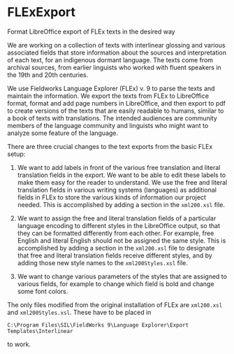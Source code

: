 # FLExExport
Format LibreOffice export of FLEx texts in the desired way

We are working on a collection of texts with interlinear glossing and various associated fields that store information about the sources and interpretation of each text, for an indigenous dormant language.  The texts come from archival sources, from earlier linguists who worked with fluent speakers in the 19th and 20th centuries.

We use Fieldworks Language Explorer (FLEx) v. 9 to parse the texts and maintain the information.  We export the texts from FLEx to LibreOffice format, format and add page numbers in LibreOffice, and then export to pdf to create versions of the texts that are easily readable to humans, similar to a book of texts with translations.  The intended audiences are community members of the language community and linguists who might want to analyze some feature of the language.

There are three crucial changes to the text exports from the basic FLEx setup:
1. We want to add labels in front of the various free translation and literal translation fields in the export.  We want to be able to edit these labels to make them easy for the reader to understand.  We use the free and literal translation fields in various writing systems (languages) as additional fields in FLEx to store the various kinds of information our project needed.  This is accomplished by adding a section in the `xml200.xsl` file.

1. We want to assign the free and literal translation fields of a particular language encoding to different styles in the LibreOffice output, so that they can be formatted differently from each other.  For example, free English and literal English should not be assigned the same style.  This is accomplished by adding a section in the `xml200.xsl` file to designate that free and literal translation fields receive different styles, and by adding those new style names to the `xml200Styles.xsl` file.

1. We want to change various parameters of the styles that are assigned to various fields, for example to change which field is bold and change some font colors.

The only files modified from the original installation of FLEx are `xml200.xsl` and `xml200Styles.xsl`.  These have to be placed in
```
C:\Program Files\SIL\FieldWorks 9\Language Explorer\Export Templates\Interlinear
```
to work.
